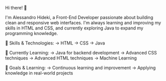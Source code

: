Hi there! 👋 

I'm Alessandro Hideki, a Front-End Developer passionate about building clean and responsive web interfaces. 
I'm always learning and improving my skills in HTML and CSS, and currently exploring Java to expand my programming knowledge.

🚀 Skills & Technologies:
-> HTML
-> CSS
-> Java 

🌱 Currently Learning:
-> Java for backend development
-> Advanced CSS techniques
-> Advanced HTML techniques
-> Machine Learning

🌱 Goals & Learning:
-> Continuous learning and improvement
-> Applying knowledge in real-world projects

